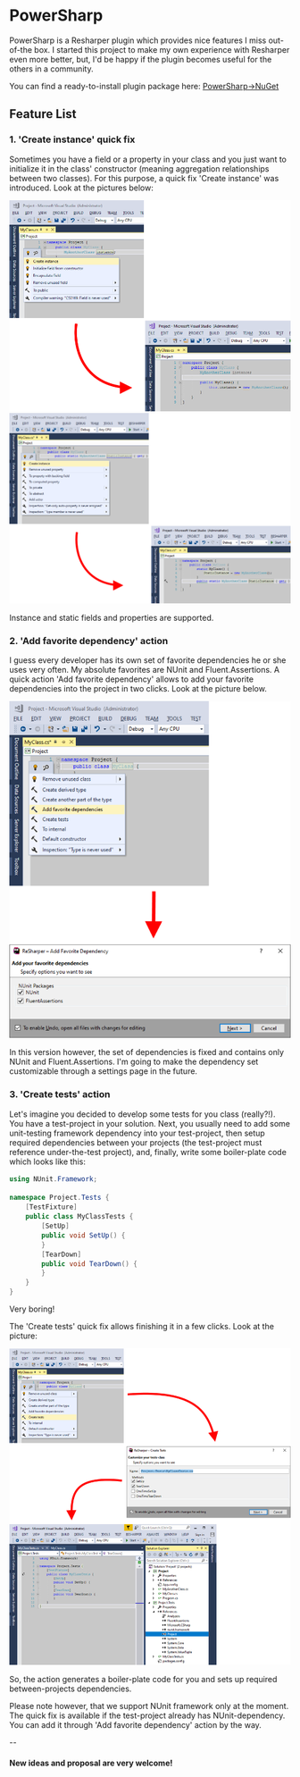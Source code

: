# PowerSharp

PowerSharp is a Resharper plugin which provides nice features I miss out-of-the box. I started this project to make my own experience with Resharper even more better, but, I'd be happy if the plugin becomes useful for the others in a community.

You can find a ready-to-install plugin package here: [PowerSharp->NuGet](https://github.com/DmitryStrakhov/PowerSharp/tree/main/Nuget)


## Feature List

### 1. 'Create instance' quick fix

Sometimes you have a field or a property in your class and you just want to initialize it in the class' constructor (meaning aggregation relationships between two classes). For this purpose, a quick fix 'Create instance' was introduced. Look at the pictures below:

![Create-Instance-01](https://github.com/DmitryStrakhov/PowerSharp/blob/main/ReadMe-Images/Create-Instance-01.png)
![Create-Instance-02](https://github.com/DmitryStrakhov/PowerSharp/blob/main/ReadMe-Images/Create-Instance-02.png)

Instance and static fields and properties are supported.

### 2. 'Add favorite dependency' action

I guess every developer has its own set of favorite dependencies he or she uses very often. My absolute favorites are NUnit and Fluent.Assertions. A quick action 'Add favorite dependency' allows to add your favorite dependencies into the project in two clicks. Look at the picture below.

![Add-Favorite-Dependency](https://github.com/DmitryStrakhov/PowerSharp/blob/main/ReadMe-Images/Add-Favorite-Dependency.png)

In this version however, the set of dependencies is fixed and contains only NUnit and Fluent.Assertions. I'm going to make the dependency set customizable through a settings page in the future.

### 3. 'Create tests' action

Let's imagine you decided to develop some tests for you class (really?!). You have a test-project in your solution. Next, you usually need to add some unit-testing framework dependency into your test-project, then setup required dependencies between your projects (the test-project must reference under-the-test project), and, finally, write some boiler-plate code which looks like this:

```csharp
using NUnit.Framework;

namespace Project.Tests {
    [TestFixture]
    public class MyClassTests {
        [SetUp]
        public void SetUp() {
        }
        [TearDown]
        public void TearDown() {
        }
    }
}
```
Very boring!

The 'Create tests' quick fix allows finishing it in a few clicks. Look at the picture:

![Create-Tests](https://github.com/DmitryStrakhov/PowerSharp/blob/main/ReadMe-Images/Create-Tests.png)

So, the action generates a boiler-plate code for you and sets up required between-projects dependencies.

Please note however, that we support NUnit framework only at the moment.
The quick fix is available if the test-project already has NUnit-dependency. You can add it through 'Add favorite dependency' action by the way.

--
#### New ideas and proposal are very welcome!
